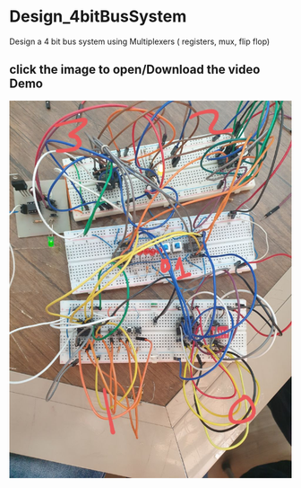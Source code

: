 # Design_4bitBusSystem
Design a 4 bit bus system using Multiplexers ( registers, mux, flip flop)

## click the image to open/Download the video Demo
[![Watch the video](https://github.com/SaadMu7ammad/Design_4bitBusSystem/blob/main/finalProject.jpg)](https://github.com/SaadMu7ammad/Design_4bitBusSystem/blob/main/demoSelection_01%20switches.mp4)


